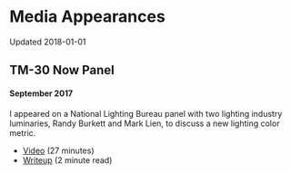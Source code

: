 # Media Appearances

Updated 2018-01-01

## TM-30 Now Panel
#### September 2017

I appeared on a National Lighting Bureau panel with two lighting industry luminaries, Randy Burkett and Mark Lien, to discuss a new lighting color metric. 

* [Video](https://www.youtube.com/watch?v=9NfgNBPc_08) (27 minutes)
* [Writeup](https://medium.com/@yeutterg/could-you-buy-lighting-like-you-used-to-buy-film-bb9a27af1747) (2 minute read)